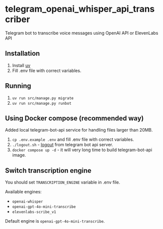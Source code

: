 # telegram_openai_whisper_api_transcriber

Telegram bot to transcribe voice messages using OpenAI API or ElevenLabs API

## Installation

1. Install [uv](https://docs.astral.sh/uv/getting-started/installation/)
2. Fill .env file with correct variables.

## Running

1. `uv run src/manage.py migrate`
2. `uv run src/manage.py runbot`

## Using Docker compose (recommended way)

Added local telegram-bot-api service for handling files larger than 20MB.

1. `cp .env.example .env` and fill .env file with correct variables.
2. `./logout.sh` - [logout](https://github.com/tdlib/telegram-bot-api#moving-a-bot-to-a-local-server) from telegram bot api server.
3. `docker compose up -d` - it will very long time to build telegram-bot-api image.

## Switch transcription engine

You should set `TRANSCRIPTION_ENGINE` variable in .env file.

Available engines:

- `openai-whisper`
- `openai-gpt-4o-mini-transcribe`
- `elevenlabs-scribe_v1`

Default engine is `openai-gpt-4o-mini-transcribe`.
